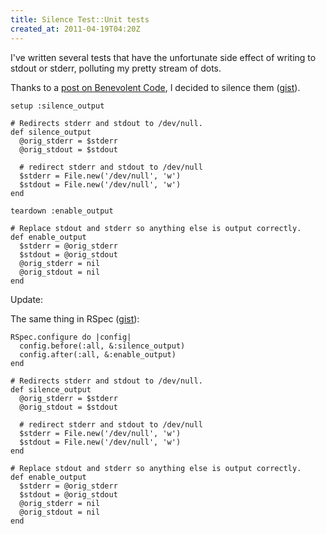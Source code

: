 ```yaml
---
title: Silence Test::Unit tests
created_at: 2011-04-19T04:20Z
---
```

I've written several tests that have the unfortunate side effect of writing to stdout or stderr, polluting my pretty stream of dots.

Thanks to a [post on Benevolent Code][post], I decided to silence them ([gist](https://gist.github.com/adamstegman/926853)).

    setup :silence_output

    # Redirects stderr and stdout to /dev/null.
    def silence_output
      @orig_stderr = $stderr
      @orig_stdout = $stdout

      # redirect stderr and stdout to /dev/null
      $stderr = File.new('/dev/null', 'w')
      $stdout = File.new('/dev/null', 'w')
    end

    teardown :enable_output

    # Replace stdout and stderr so anything else is output correctly.
    def enable_output
      $stderr = @orig_stderr
      $stdout = @orig_stdout
      @orig_stderr = nil
      @orig_stdout = nil
    end

Update:

The same thing in RSpec ([gist](https://gist.github.com/926858)):

    RSpec.configure do |config|
      config.before(:all, &:silence_output)
      config.after(:all, &:enable_output)
    end

    # Redirects stderr and stdout to /dev/null.
    def silence_output
      @orig_stderr = $stderr
      @orig_stdout = $stdout

      # redirect stderr and stdout to /dev/null
      $stderr = File.new('/dev/null', 'w')
      $stdout = File.new('/dev/null', 'w')
    end

    # Replace stdout and stderr so anything else is output correctly.
    def enable_output
      $stderr = @orig_stderr
      $stdout = @orig_stdout
      @orig_stderr = nil
      @orig_stdout = nil
    end

[post]: http://benevolentcode.com/2011/03/temporarily-redirect-stdout-in-ruby/
